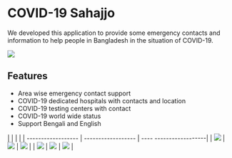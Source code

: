 # COVID-19 Sahajjo

We developed this application to provide some emergency contacts and information to help people in Bangladesh in the situation of COVID-19.

<img src="/images/1.jpg" />





## Features



* Area wise emergency contact support
* COVID-19 dedicated hospitals with contacts and location
* COVID-19 testing centers with contact
* COVID-19 world wide status
* Support Bengali and English

|                    |                    |                        |
| ------------------ | ------------------ | ---- ------------------|
| ![](/images/2.jpg) | ![](/images/3.jpg) |  ![](/images/4.jpg)    |
| ![](/images/5.jpg) | ![](/images/6.jpg) | ![](/images/7.jpg)     |





